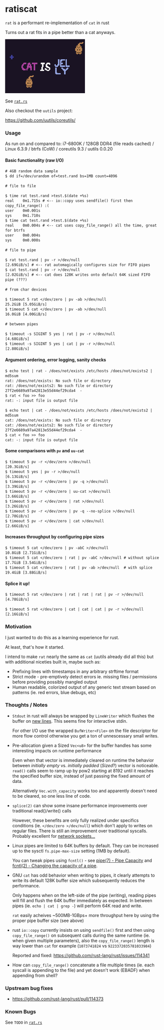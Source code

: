 # ratiscat

`rat` is a performant re-implementation of `cat` in rust

Turns out a rat fits in a pipe better than a cat anyways.

![Baba is You Cat is Jelly](img/baba_cat_is_jelly.png)

See [`rat.rs`](/src/bin/rat.rs)

Also checkout the `uutils` project:

https://github.com/uutils/coreutils/

### Usage

As run on and compared to: i7-6800K / 128GB DDR4 (file reads cached) / Linux 6.3.9 / btrfs (CoW) / coreutils 9.3 / uutils 0.0.20

#### Basic functionality (raw I/O)

```
# 4GB random data sample
$ dd if=/dev/urandom of=test.rand bs=1MB count=4096

# file to file

$ time rat test.rand >test.$(date +%s)
real    0m1.715s # <-- io::copy uses sendfile() first then copy_file_range() :(
user    0m0.001s
sys     0m1.710s
$ time cat test.rand >test.$(date +%s)
real    0m0.004s # <-- cat uses copy_file_range() all the time, great for btrfs
user    0m0.004s
sys     0m0.000s

# file to pipe

$ rat test.rand | pv -r >/dev/null
[2.69GiB/s] # <-- rat automagically configures size for FIFO pipes
$ cat test.rand | pv -r >/dev/null
[2.02GiB/s] # <-- cat does 128K writes onto default 64K sized FIFO pipe (???)

# from char devices

$ timeout 5 rat </dev/zero | pv -ab >/dev/null
25.2GiB [5.05GiB/s]
$ timeout 5 cat </dev/zero | pv -ab >/dev/null
16.0GiB [4.00GiB/s]

# between pipes

$ timeout -s SIGINT 5 yes | rat | pv -r >/dev/null
[4.68GiB/s]
$ timeout -s SIGINT 5 yes | cat | pv -r >/dev/null
[2.80GiB/s]
```

#### Argument ordering, error logging, sanity checks
```
$ echo test | rat - /does/not/exists /etc/hosts /does/not/exists2 | md5sum
rat: /does/not/exists: No such file or directory
rat: /does/not/exists2: No such file or directory
27f2e6689a97a42813e55d44ef29cda4  -
$ rat < foo >> foo
rat: -: input file is output file

$ echo test | cat - /does/not/exists /etc/hosts /does/not/exists2 | md5sum
cat: /does/not/exists: No such file or directory
cat: /does/not/exists2: No such file or directory
27f2e6689a97a42813e55d44ef29cda4  -
$ cat < foo >> foo
cat: -: input file is output file
```

#### Some comparisons with `pv` and `uu-cat`
```
$ timeout 5 pv -r </dev/zero >/dev/null
[20.3GiB/s]
$ timeout 5 yes | pv -r >/dev/null
[6.13GiB/s]
$ timeout 5 pv -r </dev/zero | pv -q >/dev/null
[3.39GiB/s]
$ timeout 5 pv -r </dev/zero | uu-cat >/dev/null
[3.66GiB/s]
$ timeout 5 pv -r </dev/zero | rat >/dev/null
[3.26GiB/s]
$ timeout 5 pv -r </dev/zero | pv -q --no-splice >/dev/null
[2.70GiB/s]
$ timeout 5 pv -r </dev/zero | cat >/dev/null
[2.66GiB/s]
```

#### Increases throughput by configuring pipe sizes
```
$ timeout 5 cat </dev/zero | pv -abC >/dev/null
10.8GiB [2.71GiB/s]
$ timeout 5 cat </dev/zero | rat | pv -abC >/dev/null # without splice
17.7GiB [3.54GiB/s]
$ timeout 5 cat </dev/zero | rat | pv -ab >/dev/null  # with splice
19.4GiB [3.88GiB/s]
```

#### Splice it up!
```
$ timeout 5 rat </dev/zero | rat | rat | rat | pv -r >/dev/null
[4.78GiB/s]

$ timeout 5 rat </dev/zero | cat | cat | cat | pv -r >/dev/null
[2.16GiB/s]
```

### Motivation

I just wanted to do this as a learning experience for rust.

At least, that's how it started.

I intend to make `rat` nearly the same as `cat` (uutils already did all this) but with additional niceties built in, maybe such as:

- Prefixing lines with timestamps in any arbitrary strftime format
- Strict mode - pre-emptively detect errors ie. missing files / permissions before providing possibly mangled output
- Human readable, colorized output of any generic text stream based on patterns (ie. red errors, blue debugs, etc)

### Thoughts / Notes

- `Stdout` in rust will always be wrapped by `LineWriter` which flushes the buffer on [new lines][6]. This seems fine for interactive stdin.

  For other I/O use the wrapped `BufWriter<File>` on the file descriptor for more flow control otherwise you get a ton of unnescessary small writes.

- Pre-allocation given a Sized `Vec<u8>` for the buffer handles has some interesting impacts on runtime performance

  Even when that vector is immediately cleared on runtime the behavior between _initially empty_ vs. _initially padded_ (_Sized_?) vector is noticeable.
  `read()` calls seem to ramp up by pow2 starting at 8192 until it reaches the specified buffer size, instead of just passing the fixed amount of data.

  Alternatively `Vec.with_capacity` works too and apparently doesn't need to be cleared, so one less line of code.

- `splice(2)` can show some insane performance improvements over traditional read()/write() calls

  However, these benefits are only fully realized under specifics conditions (ie. `</dev/zero >/dev/null`) which don't apply to writes on regular files.
  There is still an improvement over traditional syscalls.
  Probably excellent for [network sockets...](https://blog.superpat.com/zero-copy-in-linux-with-sendfile-and-splice)

- Linux pipes are limited to 64K buffers by default. They can be increased up to the sysctl `fs.pipe-max-size` setting (1MB by default).

  You can tweak pipes using `fcntl()` - see [pipe(7) - Pipe Capacity](https://man7.org/linux/man-pages/man7/pipe.7.html) and [fcntl(2) - Changing the capacity of a pipe](https://man7.org/linux/man-pages/man2/fcntl.2.html).

- GNU `cat` has odd behavior when writing to pipes, it clearly attempts to write its default 128K buffer size which subsequently reduces the performance.

  Only happens when on the left-side of the pipe (writing), reading pipes will fill and flush the 64K buffer immediately as expected. In between pipes (ie. `echo | cat | grep -`) will perform 64K read and write.

  `rat` easily acheives ~500MB-1GBps+ more throughput here by using the proper pipe buffer size (see above)

- rust `io::copy` currently insists on using `sendfile()` first and then using `copy_file_range()` on subsequent calls during the same runtime (ie. when given multiple parameters), also the `copy_file_range()` length is way lower than `cat` for example (`1073741824` vs `9223372035781033984`)
  
  Reported and fixed: https://github.com/rust-lang/rust/issues/114341
  
- How can `copy_file_range()` concatenate a file multiple times (ie. each syscall is appending to the file) and yet doesn't work (EBADF) when appending from shell?

### Upstream bug fixes

- https://github.com/rust-lang/rust/pull/114373

### Known Bugs

See `TODO` in [`rat.rs`](/src/bin/rat.rs)

[//]: # (References)
[1]: https://news.ycombinator.com/item?id=31592934
[2]: https://old.reddit.com/r/unix/comments/6gxduc/how_is_gnu_yes_so_fast/
[3]: https://github.com/coreutils/coreutils/blob/master/src/cat.c
[4]: https://github.com/coreutils/coreutils/blob/master/src/ioblksize.h#L77
[5]: https://git.kernel.org/pub/scm/linux/kernel/git/torvalds/linux.git/tree/include/linux/pipe_fs_i.h
[6]: https://github.com/rust-lang/libs-team/issues/148

